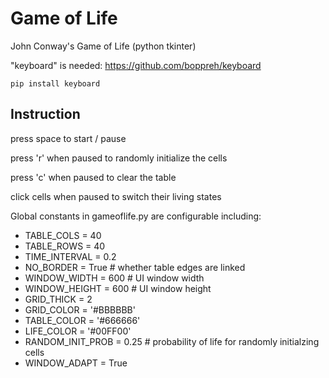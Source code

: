 # Game of Life
John Conway's Game of Life (python tkinter)

"keyboard" is needed: https://github.com/boppreh/keyboard
```
pip install keyboard
```

## Instruction
press space to start / pause

press 'r' when paused to randomly initialize the cells

press 'c' when paused to clear the table

click cells when paused to switch their living states

Global constants in gameoflife.py are configurable including:  
- TABLE_COLS = 40
- TABLE_ROWS = 40
- TIME_INTERVAL = 0.2
- NO_BORDER = True        # whether table edges are linked
- WINDOW_WIDTH = 600      # UI window width
- WINDOW_HEIGHT = 600     # UI window height
- GRID_THICK = 2
- GRID_COLOR = '#BBBBBB'
- TABLE_COLOR = '#666666'
- LIFE_COLOR = '#00FF00'
- RANDOM_INIT_PROB = 0.25 # probability of life for randomly initialzing cells
- WINDOW_ADAPT = True  

